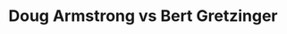 ---
title: Doug Armstrong vs Bert Gretzinger
player1:
  name: Armstrong, Doug
  percent: 78
  wins: 0
  losses: 1
player2:
  name: Gretzinger, Bert
  percent: 80
  wins: 1
  losses: 0
games:
- player1:
    team: MB
    position: Lead
    percent: 78
    win: 0
    loss: 1
  player2:
    team: BC
    position: Fourth
    percent: 80
    win: 1
    loss: 0
  event: Brier
  year: 1999
  draw: Round Robin(10)
  score: BC 9 - MB 5
- player1:
    team: STO
    position: Lead
    percent: 85
    win: 1
    loss: 0
  player2:
    team: GRE
    position: Fourth
    percent: 64
    win: 0
    loss: 1
  event: Trials (Men)
  year: 2001
  draw: Round Robin(7)
  score: STO 6 - GRE 3
---